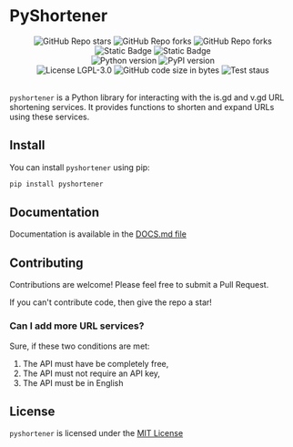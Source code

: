 # PyShortener

<div align="center">
  <img alt="GitHub Repo stars" src="https://img.shields.io/github/stars/Hamster45105/pyshortener?style=social">
  <img alt="GitHub Repo forks" src="https://img.shields.io/github/forks/Hamster45105/pyshortener?style=social">
  <img alt="GitHub Repo forks" src="https://img.shields.io/github/watchers/Hamster45105/pyshortener?style=social">

  <br/>

  <img alt="Static Badge" src="https://img.shields.io/badge/Python-8A2BE2?style=for-the-badge&logo=python&logoColor=white&color=blue">
  <img alt="Static Badge" src="https://img.shields.io/badge/PyPI-8A2BE2?style=for-the-badge&logo=pypi&logoColor=white&color=blue">

  <br/>

  <img alt="Python version" src="https://img.shields.io/pypi/pyversions/pyshortener?logo=python&logoColor=white&label=Python Version&style=for-the-badge&color=green"/>
  <img alt="PyPI version" src="https://img.shields.io/pypi/v/pyshortener?logo=pypi&logoColor=white&style=for-the-badge&label=PyPI+Version&color=green"/>
  
  <br/>

  <img src="https://img.shields.io/github/license/Hamster45105/pyshortener?style=for-the-badge&color=blue" alt="License LGPL-3.0" />
  <img src="https://img.shields.io/github/languages/code-size/Hamster45105/pyshortener?style=for-the-badge" alt="GitHub code size in bytes" />
  <img src="https://img.shields.io/github/actions/workflow/status/Hamster45105/pyshortener/tests.yml?style=for-the-badge&color=blue&label=Tests" alt="Test staus" />
</div>

<br/>

`pyshortener` is a Python library for interacting with the is.gd and v.gd URL shortening services. It provides functions to shorten and expand URLs using these services.

## Install

You can install `pyshortener` using pip:

```bash
pip install pyshortener
```

## Documentation

Documentation is available in the [DOCS.md file](DOCS.md)

## Contributing

Contributions are welcome! Please feel free to submit a Pull Request.

If you can't contribute code, then give the repo a star!

### Can I add more URL services?

Sure, if these two conditions are met:

1. The API must have be completely free,
2. The API must not require an API key,
3. The API must be in English

## License

`pyshortener` is licensed under the [MIT License](https://choosealicense.com/licenses/mit/#)

